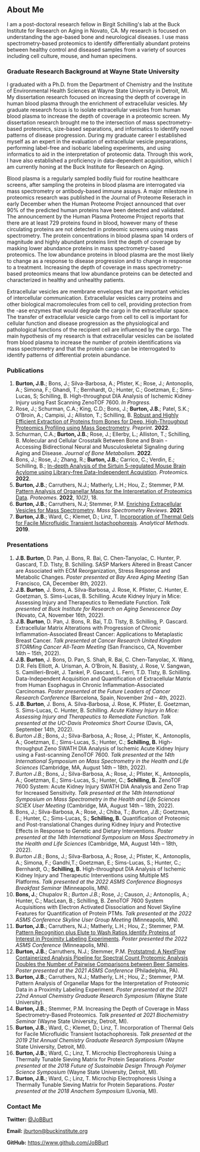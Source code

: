 ## About Me

I am a post-doctoral research fellow in Birgit Schilling's lab at the Buck Institute for Research on Aging in Novato, CA.
My research is focused on understanding the age-based bone and neurological diseases.
I use mass spectrometry-based proteomics to identify differentially abundant proteins between healthy control and diseased samples from a variety of sources including cell culture, mouse, and human specimens.

### Graduate Research Background at Wayne State University

I graduated with a Ph.D. from the Department of Chemistry and the Institute of Environmental Health Sciences at Wayne State University in Detroit, MI.
My dissertation research focused on increasing the depth of coverage in human blood plasma through the enrichment of extracellular vesicles.
My graduate research focus is to isolate extracellular vesicles from human blood plasma to increase the depth of coverage in a proteomic screen.
My dissertation research brought me to the intersection of mass spectrometry-based proteomics, size-based separations, and informatics to identify novel patterns of disease progression.
During my graduate career I established myself as an expert in the evaluation of extracellular vesicle preparations, performing label-free and isobaric labeling experiments, and using informatics to aid in the interpretation of proteomic data.
Through this work, I have also established a proficiency in data-dependent acquisition, which I am currently honing at the Buck Institute for Research on Aging.

Blood plasma is a regularly sampled bodily fluid for routine healthcare screens, after sampling the proteins in blood plasma are interrogated via mass spectrometry or antibody-based immune assays.
A major milestone in proteomics research was published in the Journal of Proteome Reserach in early December when the Human Proteome Project announced that over 90% of the predicted human proteins have been detected and validated.
The announcement by the Human Plasma Proteome Project reports that there are at least 729 proteins found in blood, however many of these circulating proteins are not detected in proteomic screens using mass spectrometry.
The protein concentrations in blood plasma span 14 orders of magnitude and highly abundant proteins limit the depth of coverage by masking lower abundance proteins in mass spectrometry-based proteomics.
The low abundance proteins in blood plasma are the most likely to change as a response to disease progression and to change in response to a treatment.
Increasing the depth of coverage in mass spectrometry-based proteomics means that low abundance proteins can be detected and characterized in healthy and unhealthy patients.

Extracellular vesicles are membrane envelopes that are important vehicles of intercellular communication.
Extracellular vesicles carry proteins and other biological macromolecules from cell to cell, providing protection from the -ase enzymes that would degrade the cargo in the extracellular space.
The transfer of extracellular vesicle cargo from cell to cell is important for cellular function and disease progression as the physiological and pathological functions of the recipient cell are influenced by the cargo.
The main hypothesis of my research is that extracellular vesicles can be isolated from blood plasma to increase the number of protein identifications via mass spectrometry and that the protein cargo can be interrogated to identify patterns of differential protein abundance.

### Publications

1. **Burton, J.B.**; Bons, J.; Silva-Barbosa, A.; Pfister, K.; Rose, J.; Antonoplis, A.; Simona, F.; Ghandi, T.; Bernhardt, O.;  Hunter, C.; Goetzman, E.; Sims-Lucas, S; Schilling, B. High-throughput DIA Analysis of Ischemic Kidney Injury using Fast Scanning ZenoTOF 7600. _In Progress._
2. Rose, J.; Schurman, C.A.; King, C.D.; Bons, J.; **Burton, J.B.**; Patel, S.K.; O’Broin, A.; Campisi, J.; Alliston, T.; Schilling, B. [Robust and Highly Efficient Extraction of Proteins from Bones for Deep, High-Throughput Proteomics Profiling using Mass Spectrometry](https://doi.org/10.1101/2022.11.20.517228). _Preprint_. **2022**.   
3. Schurman, C.A.; **Burton, J.B.**; Rose, J.; Ellerby, L.; Alliston, T.; Schilling, B. Molecular and Cellular Crosstalk Between Bone and Brain - Accessing Bidirectional Neural and Musculoskeletal Signaling during Aging and Disease. _Journal of Bone Metabolism_. **2022**.
4. Bons, J.; Rose, J.; Zhang, R.; **Burton, J.B.**; Carrico, C.; Verdin, E.; Schilling, B.; [In-depth Analysis of the Sirtuin 5-regulated Mouse Brain Acylome using Library-free Data-Independent Acquistion](https://doi.org/10.1002/pmic.202100371). _Proteomics._ **2022**.
5. **Burton, J.B.**; Carruthers, N.J.; Matherly, L.H.; Hou, Z.; Stemmer, P.M. [Pattern Analysis of Organellar Maps for the Interpretation of Proteomics Data](https://doi.org/10.3390/proteomes10020018). _Proteomes_. **2022**, _10(2)_, 18.
6. **Burton, J.B.**; Carruthers, N.J; Stemmer, P.M. [Enriching Extracellular Vesicles for Mass Spectrometry](https://doi.org/10.1002/mas.21738). _Mass Spectrometry Reviews_. **2021**. 
7. **Burton, J.B.**; Ward, C.; Klemet, D.; Linz, T. [Incorporation of Thermal Gels for Facile Microfluidic Transient Isotachophoresis](https://doi.org/10.1039/c9ay01384a). _Analytical Methods_. **2019**.

### Presentations

1. **J.B. Burton**, D. Pan, J. Bons, R. Bai, C. Chen-Tanyolac, C. Hunter, P. Gascard, T.D. Tlsty, B. Schilling. SASP Markers Altered in Breast Cancer are Associated with ECM Reorganization, Stress Response and Metabolic Changes. _Poster presented at Bay Area Aging Meeting_ (San Francisco, CA, December 8th, 2022).
2. **J.B. Burton**, J. Bons, A. Silva-Barbosa, J. Rose, K. Pfister, C. Hunter, E. Goetzman, S. Sims-Lucas, B. Schilling. Acute Kidney Injury in Mice: Assessing Injury and Therapeutics to Remediate Function. _Talk presented at Buck Institute for Research on Aging Senescence Day_ (Novato, CA, November 16th, 2022).
3. **J.B. Burton**, D. Pan, J. Bons, R. Bai, T.D. Tlsty, B. Schilling, P. Gascard. Extracellular Matrix Alterations with Progression of Chronic Inflammation-Associated Breast Cancer: Applications to Metaplastic Breast Cancer. _Talk presented at Cancer Research United Kingdom STORMing Cancer All-Team Meeting_ (San Francisco, CA, November 14th – 15th, 2022). 
4. **J.B. Burton**, J. Bons, D. Pan, S. Shah, R. Bai, C. Chen-Tanyolac, X. Wang, D.R. Fels Elliott, A. Urisman, A. O’Broin, N. Basisty, J. Rose, V. Sangwan, S. Camilleri-Broët, J. Tankel, P. Gascard, L. Ferri, T.D. Tlsty, B. Schilling. Data-Independent Acquisition and Quantification of Extracellular Matrix from Human Esophagus in Chronic Inflammation-Associated Carcinomas. _Poster presented at the Future Leaders of Cancer Research Conference_ (Barcelona, Spain, November 2nd – 4th, 2022).
5. **J.B. Burton**, J. Bons, A. Silva-Barbosa, J. Rose, K. Pfister, E. Goetzman, S. Sims-Lucas, C. Hunter, B. Schilling. _Acute Kidney Injury in Mice: Assessing Injury and Therapeutics to Remediate Function. Talk presented at the UC-Davis Proteomics Short Course_ (Davis, CA, September 14th, 2022).
6. _Burton J.B._; Bons, J.; Silva-Barbosa, A.; Rose, J.; Pfister, K., Antonoplis, A.; Goetzman, E.; Sims-Lucas, S.; Hunter, C.; **Schilling, B.** High-throughput Zeno SWATH DIA Analysis of Ischemic Acute Kidney Injury using a Fast-scanning ZenoTOF 7600. _Talk presented at the 14th International Symposium on Mass Spectrometry in the Health and Life Sciences_ (Cambridge, MA, August 14th – 18th, 2022).
7. _Burton J.B._; Bons, J.; Silva-Barbosa, A.; Rose, J.; Pfister, K., Antonoplis, A.; Goetzman, E.; Sims-Lucas, S.; Hunter, C.; **Schilling, B.** ZenoTOF 7600 System: Acute Kidney Injury SWATH DIA Analysis and Zeno Trap for Increased Sensitivity. _Talk presented at the 14th International Symposium on Mass Spectrometry in the Health and Life Sciences SCIEX User Meeting_ (Cambridge, MA, August 14th – 18th, 2022).
8. Bons, J.; Silva-Barbosa, A.; Rose, J.; Chiba, T.; _Burton, J.B._; Goetzman, E.; Hunter, C.; Sims-Lucas, S.; **Schilling, B.** Quantification of Proteomic and Post-translational Changes during Kidney Injury and Protective Effects in Response to Genetic and Dietary Interventions. _Poster presented at the 14th International Symposium on Mass Spectrometry in the Health and Life Sciences_ (Cambridge, MA, August 14th – 18th, 2022).
9. _Burton J.B._; Bons, J.; Silva-Barbosa, A.; Rose, J.; Pfister, K., Antonoplis, A.; Simona, F.; Gandhi,T.; Goetzman, E.; Sims-Lucas, S.; Hunter, C.; Bernhardt, O.; **Schilling, B.** High-throughput DIA Analysis of Ischemic Kidney Injury and Therapeutic Interventions using Multiple MS Platforms. _Talk presented at the 2022 ASMS Conference Biognosys Breakfast Seminar_ (Minneapolis, MN).
10. **Bons, J.**; Chupalov R.; _Burton J.B._; Rose, J.; Causon, J.; Antonoplis, A.; Hunter, C.; MacLean, B.; Schilling, B. ZenoTOF 7600 System Acquisitions with Electron Activated Dissociation and Novel Skyline Features for Quantification of Protein PTMs. _Talk presented at the 2022 ASMS Conference Skyline User Group Meeting_ (Minneapolis, MN).
11. **Burton, J.B.**; Carruthers, N.J.; Matherly, L.H.; Hou, Z.; Stemmer, P.M. [Pattern Recognition plus Elute to Wash Ratios Identify Proteins of Interest in Proximity Labeling Experiments](ASMS2022.md). _Poster presented the 2022 ASMS Conference_ (Minneapolis, MN).
12. **Burton, J.B.**; Carruthers, N.J.; Stemmer, P.M. [Protstatmd: A NextFlow Containerized Analysis Pipeline for Spectral Count Proteomic Analysis Doubles the Number of Pairwise Comparisons between Beer Samples](ASMS2021.md). _Poster presented at the 2021 ASMS Conference_ (Philadelphia, PA).
13. **Burton, J.B.**; Carruthers, N.J.; Matherly, L.H.; Hou, Z.; Stemmer, P.M. Pattern Analysis of Organellar Maps for the Interpretation of Proteomic Data in a Proximity Labeling Experiment. _Poster presented at the 2021 22nd Annual Chemistry Graduate Research Symposium_ (Wayne State University).
14. **Burton, J.B.**; Stemmer, P.M. Increasing the Depth of Coverage in Mass Spectrometry-Based Proteomics. _Talk presented at 2021 Biochemistry Seminar_ (Wayne State University, Detroit, MI).
15. **Burton, J.B.**; Ward, C.; Klemet, D.; Linz, T. Incorporation of Thermal Gels for Facile Microfluidic Transient Isotachophoresis. _Talk presented at the 2019 21st Annual Chemistry Graduate Research Symposium_ (Wayne State University, Detroit, MI).
16. **Burton, J.B.**; Ward, C.; Linz, T. Microchip Electrophoresis Using a Thermally Tunable Sieving Matrix for Protein Separations. _Poster presented at the 2018 Future of Sustainable Design Through Polymer Science Symposium_ (Wayne State University, Detroit, MI).
17. **Burton, J.B.**; Ward, C.; Linz, T. Microchip Electrophoresis Using a Thermally Tunable Sieving Matrix for Protein Separations. _Poster presented at the 2018 Anachem Symposium_ (Livonia, MI).

### Contact Me

**Twitter:** [@JoBBurt](https://twitter.com/JoBBurt)

**Email:** <jburton@buckinstitute.org>

**GitHub:** <https://www.github.com/JoBBurt>
